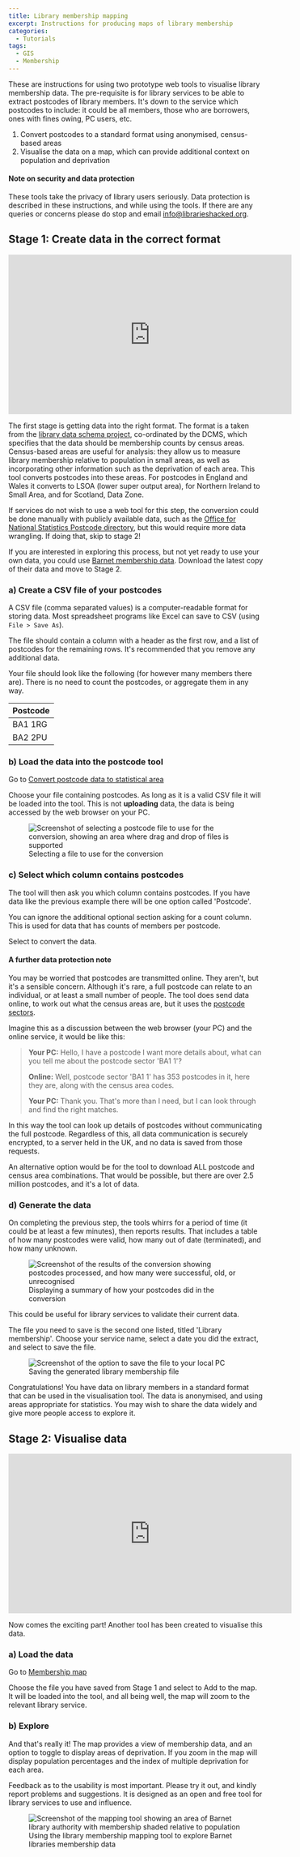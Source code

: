 ```yaml
---
title: Library membership mapping
excerpt: Instructions for producing maps of library membership
categories:
  - Tutorials
tags:
  - GIS
  - Membership
---
```


These are instructions for using two prototype web tools to visualise library membership data. The pre-requisite is for library services to be able to extract postcodes of library members. It's down to the service which postcodes to include: it could be all members, those who are borrowers, ones with fines owing, PC users, etc.

1. Convert postcodes to a standard format using anonymised, census-based areas
2. Visualise the data on a map, which can provide additional context on population and deprivation

#### Note on security and data protection

These tools take the privacy of library users seriously. Data protection is described in these instructions, and while using the tools. If there are any queries or concerns please do stop and email [info@librarieshacked.org](mailto:info@librarieshacked.org).

## Stage 1: Create data in the correct format

<iframe width="560" height="315" src="https://www.youtube.com/embed/u8CRSplPfRo" frameborder="0" allow="accelerometer; autoplay; clipboard-write; encrypted-media; gyroscope; picture-in-picture" allowfullscreen></iframe>
<br/>

The first stage is getting data into the right format. The format is a taken from the [library data schema project](https://schema.librarydata.uk/membership), co-ordinated by the DCMS, which specifies that the data should be membership counts by census areas. Census-based areas are useful for analysis: they allow us to measure library membership relative to population in small areas, as well as incorporating other information such as the deprivation of each area. This tool converts postcodes into these areas. For postcodes in England and Wales it converts to LSOA (lower super output area), for Northern Ireland to Small Area, and for Scotland, Data Zone.

If services do not wish to use a web tool for this step, the conversion could be done manually with publicly available data, such as the [Office for National Statistics Postcode directory](https://geoportal.statistics.gov.uk/datasets/ons-postcode-directory-november-2020), but this would require more data wrangling. If doing that, skip to stage 2!

If you are interested in exploring this process, but not yet ready to use your own data, you could use [Barnet membership data](https://open.barnet.gov.uk/dataset/23py1/library-membership). Download the latest copy of their data and move to Stage 2.

### a) Create a CSV file of your postcodes

A CSV file (comma separated values) is a computer-readable format for storing data. Most spreadsheet programs like Excel can save to CSV (using ```File > Save As```).

The file should contain a column with a header as the first row, and a list of postcodes for the remaining rows. It's recommended that you remove any additional data.

Your file should look like the following (for however many members there are). There is no need to count the postcodes, or aggregate them in any way.

| Postcode |
| -------- |
| BA1 1RG |
| BA2 2PU |

### b) Load the data into the postcode tool

Go to [Convert postcode data to statistical area](https://create.librarydata.uk/#/postcode-to-lsoa)

Choose your file containing postcodes. As long as it is a valid CSV file it will be loaded into the tool. This is not **uploading** data, the data is being accessed by the web browser on your PC.

<figure>
  <img src="https://raw.githubusercontent.com/LibrariesHacked/librarieshacked.github.io/master/images/2021-02-05-instructions-1-select-file.PNG" alt="Screenshot of selecting a postcode file to use for the conversion, showing an area where drag and drop of files is supported"/>
  <figcaption>Selecting a file to use for the conversion</figcaption>
</figure>

### c) Select which column contains postcodes

The tool will then ask you which column contains postcodes. If you have data like the previous example there will be one option called 'Postcode'.

You can ignore the additional optional section asking for a count column. This is used for data that has counts of members per postcode.

Select to convert the data.

#### A further data protection note

You may be worried that postcodes are transmitted online. They aren't, but it's a sensible concern. Although it's rare, a full postcode can relate to an individual, or at least a small number of people. The tool does send data online, to work out what the census areas are, but it uses the [postcode sectors](https://ideal-postcodes.co.uk/guides/uk-postcode-format#sector).

Imagine this as a discussion between the web browser (your PC) and the online service, it would be like this:

> **Your PC:** Hello, I have a postcode I want more details about, what can you tell me about the postcode sector 'BA1 1'?
>
> **Online:** Well, postcode sector 'BA1 1' has 353 postcodes in it, here they are, along with the census area codes.
>
> **Your PC:** Thank you. That's more than I need, but I can look through and find the right matches.

In this way the tool can look up details of postcodes without communicating the full postcode. Regardless of this, all data communication is securely encrypted, to a server held in the UK, and no data is saved from those requests.

An alternative option would be for the tool to download ALL postcode and census area combinations. That would be possible, but there are over 2.5 million postcodes, and it's a lot of data.

### d) Generate the data

On completing the previous step, the tools whirrs for a period of time (it could be at least a few minutes), then reports results. That includes a table of how many postcodes were valid, how many out of date (terminated), and how many unknown.

<figure>
  <img src="https://raw.githubusercontent.com/LibrariesHacked/librarieshacked.github.io/master/images/2021-02-05-instructions-3-review-results.png" alt="Screenshot of the results of the conversion showing postcodes processed, and how many were successful, old, or unrecognised"/>
  <figcaption>Displaying a summary of how your postcodes did in the conversion</figcaption>
</figure>

This could be useful for library services to validate their current data.

The file you need to save is the second one listed, titled 'Library membership'. Choose your service name, select a date you did the extract, and select to save the file.

<figure>
  <img src="https://raw.githubusercontent.com/LibrariesHacked/librarieshacked.github.io/master/images/2021-02-05-instructions-4-download-file.png" alt="Screenshot of the option to save the file to your local PC"/>
  <figcaption>Saving the generated library membership file</figcaption>
</figure>

Congratulations! You have data on library members in a standard format that can be used in the visualisation tool. The data is anonymised, and using areas appropriate for statistics. You may wish to share the data widely and give more people access to explore it.

## Stage 2: Visualise data

<iframe width="560" height="315" src="https://www.youtube.com/embed/dLHFC7Lg9wc" frameborder="0" allow="accelerometer; autoplay; clipboard-write; encrypted-media; gyroscope; picture-in-picture" allowfullscreen></iframe>
<br/>

Now comes the exciting part! Another tool has been created to visualise this data.

### a) Load the data 

Go to [Membership map](https://create.librarydata.uk/#/membership-map)

Choose the file you have saved from Stage 1 and select to Add to the map. It will be loaded into the tool, and all being well, the map will zoom to the relevant library service.

### b) Explore

And that's really it! The map provides a view of membership data, and an option to toggle to display areas of deprivation. If you zoom in the map will display population percentages and the index of multiple deprivation for each area.

Feedback as to the usability is most important. Please try it out, and kindly report problems and suggestions. It is designed as an open and free tool for library services to use and influence. 

<figure>
  <img src="https://raw.githubusercontent.com/LibrariesHacked/librarieshacked.github.io/master/images/2021-02-05-instructions-5-display-map.png" alt="Screenshot of the mapping tool showing an area of Barnet library authority with membership shaded relative to population"/>
  <figcaption>Using the library membership mapping tool to explore Barnet libraries membership data</figcaption>
</figure>

